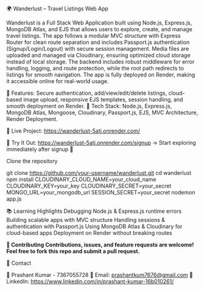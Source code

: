 🌍 Wanderlust – Travel Listings Web App

Wanderlust is a Full Stack Web Application built using Node.js, Express.js, MongoDB Atlas, and EJS that allows users to explore, create, and manage travel listings.
The app follows a modular MVC structure with Express Router for clean route separation and includes Passport.js authentication (Signup/Login/Logout) with secure session management.
Media files are uploaded and managed via Cloudinary, ensuring optimized cloud storage instead of local storage. The backend includes robust middleware for error handling, logging, and route protection, while the root path redirects to listings for smooth navigation.
The app is fully deployed on Render, making it accessible online for real-world usage.

🔹 Features: Secure authentication, add/view/edit/delete listings, cloud-based image upload, responsive EJS templates, session handling, and smooth deployment on Render.
🔹 Tech Stack: Node.js, Express.js, MongoDB Atlas, Mongoose, Cloudinary, Passport.js, EJS, MVC Architecture, Render Deployment.

🔹 Live Project: https://wanderlust-5atj.onrender.com/

🔹 Try It Out: https://wanderlust-5atj.onrender.com/signup
 → Start exploring immediately after signup 🚀


 Clone the repository  
   
git clone https://github.com/your-username/wanderlust.git
cd wanderlust
npm install
CLOUDINARY_CLOUD_NAME=your_cloud_name
CLOUDINARY_KEY=your_key
CLOUDINARY_SECRET=your_secret
MONGO_URL=your_mongodb_url
SESSION_SECRET=your_secret
nodemon app.js


📚 Learning Highlights
Debugging Node.js & Express.js runtime errors
Building scalable apps with MVC structure
Handling sessions & authentication with Passport.js
Using MongoDB Atlas & Cloudinary for cloud-based apps
Deployment on Render without breaking routes


**🤝 Contributing
Contributions, issues, and feature requests are welcome!
Feel free to fork this repo and submit a pull request.**


📩 Contact

👤 Prashant Kumar - 7367055728
📧 Email: prashantkum7676@gmail.com
💼 LinkedIn: https://www.linkedin.com/in/prashant-kumar-16b010261/


